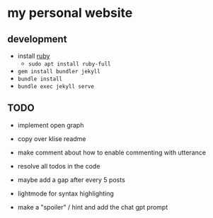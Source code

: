 # my personal website

## development

- install [ruby](https://www.ruby-lang.org/en/documentation/installation/)
	- `sudo apt install ruby-full`
- `gem install bundler jekyll`
- `bundle install`
- `bundle exec jekyll serve`

## TODO

- implement open graph
- copy over klise readme
- make comment about how to enable commenting with utterance
- resolve all todos in the code
- maybe add a gap after every 5 posts
- lightmode for syntax highlighting

- make a "spoiler" / hint and add the chat gpt prompt
